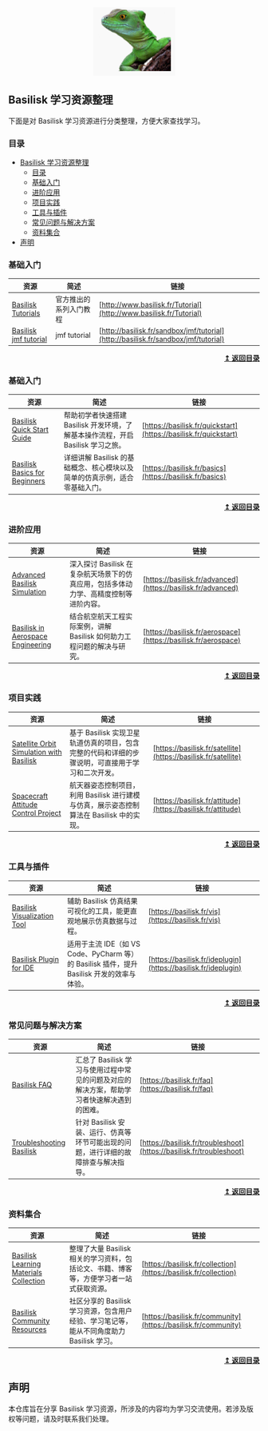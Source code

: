 <p align="center">
  <img src="https://raw.githubusercontent.com/alpha1958627/Basilisk-Learning-Notes/main/assets/logo.png">
</p>



## Basilisk 学习资源整理

下面是对 Basilisk 学习资源进行分类整理，方便大家查找学习。

### 目录


- [Basilisk 学习资源整理](#basilisk-学习资源整理)
  - [目录](#目录)
  - [基础入门](#基础入门)
  - [进阶应用](#进阶应用)
  - [项目实践](#项目实践)
  - [工具与插件](#工具与插件)
  - [常见问题与解决方案](#常见问题与解决方案)
  - [资料集合](#资料集合)
- [声明](#声明)


### 基础入门

资源 | 简述 | 链接
---- | ----- | -----
[Basilisk Tutorials](http://www.basilisk.fr/Tutorial) | 官方推出的系列入门教程 | [http://www.basilisk.fr/Tutorial](http://www.basilisk.fr/Tutorial)
[Basilisk jmf tutorial](https://basilisk.fr/docs) | jmf tutorial | [http://basilisk.fr/sandbox/jmf/tutorial](http://basilisk.fr/sandbox/jmf/tutorial)


<div align="right">
    <b><a href="#basilisk-学习资源整理">↥ 返回目录</a></b>
</div>

### 基础入门

资源 | 简述 | 链接
---- | ----- | -----
[Basilisk Quick Start Guide](https://basilisk.fr/quickstart) | 帮助初学者快速搭建 Basilisk 开发环境，了解基本操作流程，开启 Basilisk 学习之旅。 | [https://basilisk.fr/quickstart](https://basilisk.fr/quickstart)
[Basilisk Basics for Beginners](https://basilisk.fr/basics) | 详细讲解 Basilisk 的基础概念、核心模块以及简单的仿真示例，适合零基础入门。 | [https://basilisk.fr/basics](https://basilisk.fr/basics)

<div align="right">
    <b><a href="#basilisk-学习资源整理">↥ 返回目录</a></b>
</div>

### 进阶应用

资源 | 简述 | 链接
---- | ----- | -----
[Advanced Basilisk Simulation](https://basilisk.fr/advanced) | 深入探讨 Basilisk 在复杂航天场景下的仿真应用，包括多体动力学、高精度控制等进阶内容。 | [https://basilisk.fr/advanced](https://basilisk.fr/advanced)
[Basilisk in Aerospace Engineering](https://basilisk.fr/aerospace) | 结合航空航天工程实际案例，讲解 Basilisk 如何助力工程问题的解决与研究。 | [https://basilisk.fr/aerospace](https://basilisk.fr/aerospace)

<div align="right">
    <b><a href="#basilisk-学习资源整理">↥ 返回目录</a></b>
</div>

### 项目实践

资源 | 简述 | 链接
---- | ----- | -----
[Satellite Orbit Simulation with Basilisk](https://basilisk.fr/satellite) | 基于 Basilisk 实现卫星轨道仿真的项目，包含完整的代码和详细的步骤说明，可直接用于学习和二次开发。 | [https://basilisk.fr/satellite](https://basilisk.fr/satellite)
[Spacecraft Attitude Control Project](https://basilisk.fr/attitude) | 航天器姿态控制项目，利用 Basilisk 进行建模与仿真，展示姿态控制算法在 Basilisk 中的实现。 | [https://basilisk.fr/attitude](https://basilisk.fr/attitude)

<div align="right">
    <b><a href="#basilisk-学习资源整理">↥ 返回目录</a></b>
</div>

### 工具与插件

资源 | 简述 | 链接
---- | ----- | -----
[Basilisk Visualization Tool](https://basilisk.fr/vis) | 辅助 Basilisk 仿真结果可视化的工具，能更直观地展示仿真数据与过程。 | [https://basilisk.fr/vis](https://basilisk.fr/vis)
[Basilisk Plugin for IDE](https://basilisk.fr/ideplugin) | 适用于主流 IDE（如 VS Code、PyCharm 等）的 Basilisk 插件，提升 Basilisk 开发的效率与体验。 | [https://basilisk.fr/ideplugin](https://basilisk.fr/ideplugin)

<div align="right">
    <b><a href="#basilisk-学习资源整理">↥ 返回目录</a></b>
</div>

### 常见问题与解决方案

资源 | 简述 | 链接
---- | ----- | -----
[Basilisk FAQ](https://basilisk.fr/faq) | 汇总了 Basilisk 学习与使用过程中常见的问题及对应的解决方案，帮助学习者快速解决遇到的困难。 | [https://basilisk.fr/faq](https://basilisk.fr/faq)
[Troubleshooting Basilisk](https://basilisk.fr/troubleshoot) | 针对 Basilisk 安装、运行、仿真等环节可能出现的问题，进行详细的故障排查与解决指导。 | [https://basilisk.fr/troubleshoot](https://basilisk.fr/troubleshoot)

<div align="right">
    <b><a href="#basilisk-学习资源整理">↥ 返回目录</a></b>
</div>

### 资料集合

资源 | 简述 | 链接
---- | ----- | -----
[Basilisk Learning Materials Collection](https://basilisk.fr/collection) | 整理了大量 Basilisk 相关的学习资料，包括论文、书籍、博客等，方便学习者一站式获取资源。 | [https://basilisk.fr/collection](https://basilisk.fr/collection)
[Basilisk Community Resources](https://basilisk.fr/community) | 社区分享的 Basilisk 学习资源，包含用户经验、学习笔记等，能从不同角度助力 Basilisk 学习。 | [https://basilisk.fr/community](https://basilisk.fr/community)

<div align="right">
    <b><a href="#basilisk-学习资源整理">↥ 返回目录</a></b>
</div>

## 声明

本仓库旨在分享 Basilisk 学习资源，所涉及的内容均为学习交流使用。若涉及版权等问题，请及时联系我们处理。
